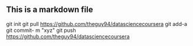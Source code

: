 ## This is a markdown file
git init
git pull https://github.com/theguy94/datasciencecoursera
git add-a 
git commit- m "xyz"
git push https://github.com/theguy94/datasciencecoursera
